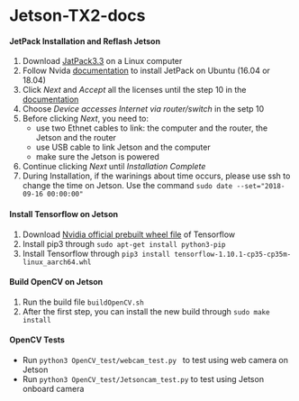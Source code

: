 # Jetson-TX2-docs



#### JetPack Installation and Reflash Jetson

1. Download [JatPack3.3](https://developer.nvidia.com/embedded/downloads#?search=jetpack%203.3) on a Linux computer
2. Follow Nvida [documentation](https://docs.nvidia.com/jetpack-l4t/index.html#jetpack/4.0ea/install.htm%3FTocPath%3D_____3) to install JetPack on Ubuntu (16.04 or 18.04)
3. Click *Next* and *Accept* all the licenses until the step 10 in the [documentation](https://docs.nvidia.com/jetpack-l4t/index.html#jetpack/4.0ea/install.htm%3FTocPath%3D_____3)
4. Choose *Device accesses Internet via router/switch* in the setp 10
5. Before clicking *Next*, you need to:
   - use two Ethnet cables to link: the computer and the router, the Jetson and the router
   - use USB cable to link Jetson and the computer
   - make sure the Jetson is powered
6. Continue clicking *Next* until *Installation Complete*
7. During Installation, if the warinings about time occurs, please use ssh to change the time on Jetson. Use the command `sudo date --set="2018-09-16 00:00:00"`



#### Install Tensorflow on Jetson

1. Download [Nvidia official prebuilt wheel file](https://nvidia.app.box.com/v/TF1101-Py35-wTRT) of Tensorflow
2. Install pip3 through `sudo apt-get install python3-pip`
3. Install Tensorflow through `pip3 install tensorflow-1.10.1-cp35-cp35m-linux_aarch64.whl`

#### Build OpenCV on Jetson

1. Run the build file `buildOpenCV.sh`
2. After the first step, you can install the new build through `sudo make install`

#### OpenCV Tests

- Run `python3 OpenCV_test/webcam_test.py ` to test using web camera on Jetson
- Run `python3 OpenCV_test/Jetsoncam_test.py` to test using Jetson onboard camera


